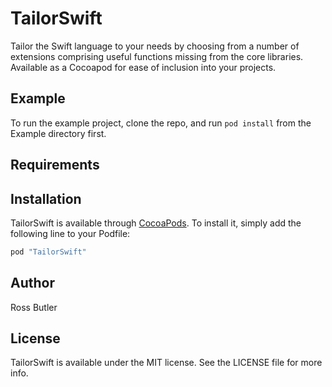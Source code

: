 # TailorSwift

Tailor the Swift language to your needs by choosing from a number of extensions comprising useful functions missing from the core libraries. Available as a Cocoapod for ease of inclusion into your projects.

## Example

To run the example project, clone the repo, and run `pod install` from the Example directory first.

## Requirements

## Installation

TailorSwift is available through [CocoaPods](http://cocoapods.org). To install
it, simply add the following line to your Podfile:

```ruby
pod "TailorSwift"
```

## Author

Ross Butler

## License

TailorSwift is available under the MIT license. See the LICENSE file for more info.
